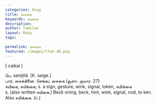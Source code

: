 ```yaml
---
categories: blog
title: சைகை
keywords: சைகை
description: 
author: Tamilan
layout: Ruby
tags: 
 
permalink: சைகை
featured: /images/ttak-48.png
---
```

  
[ caikai ]  
  
பெ. saṃjñā. [K. saige.]  
பார். சைக்கினை. செங்கட் சைகை (சூளா. குமார. 27)  
சயிகை, சயிக்கை, s. a sign, gesture, wink, signal, token, சமிக்கை  
s. (also written சயிகை.) Beck oning, beck, hint, wink, signal, nod, to ken. Also சமிக்கை. (c.)